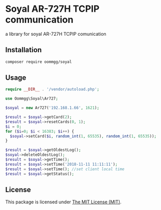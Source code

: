 # Soyal AR-727H TCPIP communication

a library for soyal AR-727H TCPIP comunication

## Installation

```bash
composer require oommgg/soyal
```

## Usage

```php
require __DIR__ . '/vendor/autoload.php';

use Oommgg\Soyal\Ar727;

$soyal = new Ar727('192.168.1.66', 1621);

$result = $soyal->getCard(2);
$result = $soyal->resetCards(0, 1);
$i = 0;
for ($i=0; $i < 16383; $i++) {
  $soyal->setCard($i, random_int(1, 65535), random_int(1, 65535));
}

$result = $soyal->getOldestLog();
$soyal->deleteOldestLog();
$result = $soyal->getTime();
$result = $soyal->setTime('2018-11-11 11:11:11');
$result = $soyal->setTime(); //set client local time
$result = $soyal->getStatus();
```

## License

This package is licensed under [The MIT License (MIT)](LICENSE).